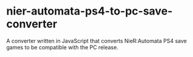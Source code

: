 # nier-automata-ps4-to-pc-save-converter
A converter written in JavaScript that converts NieR:Automata PS4 save games to be compatible with the PC release.
